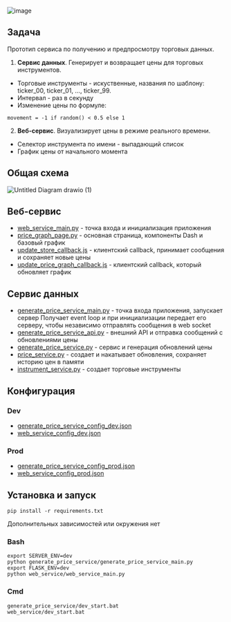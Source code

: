 ![image](https://user-images.githubusercontent.com/8759658/172070358-25171dd6-62a5-4344-a6a8-84e49d3b986a.png)

## Задача
Прототип сервиса по получению и предпросмотру торговых данных.

1. **Cервис данных**. Генерирует и возвращает цены для торговых инструментов.
- Торговые инструменты - искуственные, названия по шаблону:  
ticker_00, ticker_01, …, ticker_99.
- Интервал - раз в секунду
- Изменение цены по формуле:
```
movement = -1 if random() < 0.5 else 1
```
2. **Веб-сервис**. Визуализирует цены в режиме реального времени. 
- Селектор инструмента по имени - выпадающий список
- График цены от начального момента 

## Общая схема
![Untitled Diagram drawio (1)](https://user-images.githubusercontent.com/8759658/172102265-a1c735dc-50f3-4eef-912b-c083f7d54768.png)

## Веб-сервис
- [web_service_main.py](web_service/web_service_main.py) - точка входа и инициализация приложения
- [price_graph_page.py](web_service/price_graph_page.py) - основная страница, компоненты Dash и базовый график
- [update_store_callback.js](web_service/client_scripts/update_store_callback.js) - клиентский callback, принимает сообщения и сохраняет новые цены
- [update_price_graph_callback.js](web_service/client_scripts/update_store_callback.js) - клиентский callback, который обновляет график

## Сервис данных
- [generate_price_service_main.py](generate_price_service/generate_price_service_main.py) - точка входа приложения, запускает сервер
Получает event loop и при инициализации передает его серверу, чтобы независимо отправлять сообщения в web socket  
- [generate_price_service_api.py](generate_price_service/generate_price_service_api.py) - внешний API и отправка сообщений с обновлениями цены
- [generate_price_service.py](generate_price_service/generate_price_service.py) - сервис и генерация обновлений цены
- [price_service.py](generate_price_service/price_service.py) - создает и накатывает обновления, сохраняет историю цен в памяти
- [instrument_service.py](generate_price_service/instrument_service.py) - создает торговые инструменты

## Конфигурация
### Dev
- [generate_price_service_config_dev.json](generate_price_service/generate_price_service_config_dev.json)
- [web_service_config_dev.json](web_service/web_service_config_dev.json)
### Prod
- [generate_price_service_config_prod.json](generate_price_service/generate_price_service_config_prod.json)
- [web_service_config_prod.json](web_service/web_service_config_prod.json)
## Установка и запуск
```
pip install -r requirements.txt
```
Дополнительных зависимостей или окружения нет
### Bash
```
export SERVER_ENV=dev
python generate_price_service/generate_price_service_main.py
export FLASK_ENV=dev
python web_service/web_service_main.py
```
### Cmd
```
generate_price_service/dev_start.bat
web_service/dev_start.bat
```
